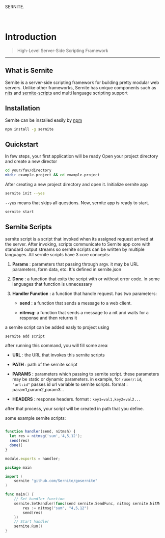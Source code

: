 <div class ="app-header">
SERNITE.
<div class = "app-header-underline"> </div>
</div>
<br>

<br>

# Introduction
> High-Level Server-Side Scripting Framework


---
## What is Sernite

Sernite is a server-side scripting framework for building pretty modular web servers. Unlike other frameworks, Sernite has unique components such as [nits](/) and [sernite-scripts](/) and multi language scripting support

## Installation

Sernite can be installed easily by [npm](//npmjs.com/sernite)

```bash
npm install -g sernite
```

## Quickstart

In few steps, your first application will be ready
Open your project directory and create a new director

```bash
cd your/fav/directory
mkdir example-project && cd example-project
```
After creating a new project directory and open it.
Initialize sernite app
```bash
sernite init --yes
```
`--yes` means that skips all questions. Now, sernite app is  ready to start.
```bash
sernite start
```

## Sernite Scripts

sernite script is a script that invoked when its assigned request arrived at the server. After invoking, scripts communicate to Sernite app core with standard output streams so sernite scripts can be written by multiple languages. All sernite scripts have 3 core concepts:

1. **Params** : parameters that passing through argv. it may be URL parameters, form data, etc. It's defined in sernite.json


2. **Done** : a function that exits the script with or without error code. In some languages that function is unnecessary


3. **Handler Function** : a function that handle request. has two parameters:
    -  **send** : a function that sends a message to a web client.

    -  **nitmsg**: a function that sends a message to a nit and waits for a response and then returns it

a sernite script can be added easly to project using

```bash
sernite add script
```
after running this command, you will  fill some area:
  -  **URL** : the URL that invokes this sernite scripts
  
  -  **PATH** : path of the sernite script
  
  -  **PARAMS** : parameters which passing to sernite script. these parameters may be static or dynamic parameters. in example, for ``/user/:id``, ``"url:id"`` passes id url variable to sernite scripts. format : param1,param2,param3...
  -  **HEADERS** : response headers. format : ``key1=val1,key2=val2...``

after that process, your script will be created in path that you define.

some example sernite scripts:

```javascript

function handler(send, nitmsh) {
  let res = nitmsg('sum','4,5,12');
  send(res)
  done()
}

module.exports = handler;
```


```go
package main

import (
	sernite "github.com/Sernite/gosernite"
)

func main() {
	// Set handler function
	sernite.SetHandler(func(send sernite.SendFunc, nitmsg sernite.NitMsg) {
		res := nitmsg("sum", "4,5,12")
		send(res)
	})
	// Start handler
	sernite.Run()
}

```

